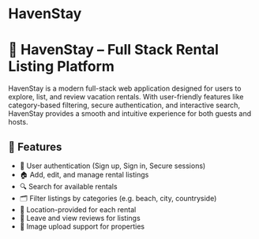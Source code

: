 # HavenStay
# 🏡 HavenStay – Full Stack Rental Listing Platform

HavenStay is a modern full-stack web application designed for users to explore, list, and review vacation rentals. With user-friendly features like category-based filtering, secure authentication, and interactive search, HavenStay provides a smooth and intuitive experience for both guests and hosts.

## 🚀 Features

- 🔐 User authentication (Sign up, Sign in, Secure sessions)
- 🏠 Add, edit, and manage rental listings
- 🔍 Search for available rentals
- 🗂 Filter listings by categories (e.g. beach, city, countryside)
- 📍 Location-provided for each rental
- 📝 Leave and view reviews for listings
- 📸 Image upload support for properties
